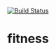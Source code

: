 [![Build Status](https://travis-ci.org/rvbsanjose/fitness.svg?branch=master)](https://travis-ci.org/rvbsanjose/fitness)

# fitness
